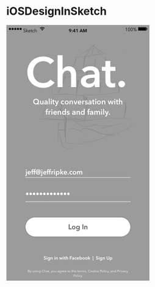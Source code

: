 # iOSDesignInSketch
![GitHub Logo](https://github.com/jripke74/iOSDesignInSketch/blob/master/iPhone7Login.png)
